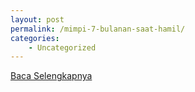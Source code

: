 ```yaml
---
layout: post
permalink: /mimpi-7-bulanan-saat-hamil/
categories:
    - Uncategorized
---
```


[Baca Selengkapnya](/01)